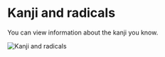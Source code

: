 # Kanji and radicals

You can view information about the kanji you know.

![Kanji and radicals](/GithubImages/LibraryCover.jpg)